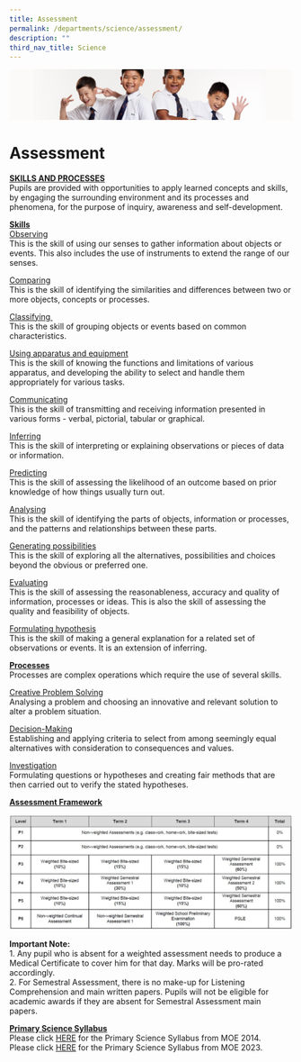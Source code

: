 ```yaml
---
title: Assessment
permalink: /departments/science/assessment/
description: ""
third_nav_title: Science
---
```

![](/images/Sub-banner2.jpg)

Assessment
==========

<b><u>SKILLS AND PROCESSES</u></b><br>
Pupils are provided with opportunities to apply learned concepts and skills, by engaging the surrounding environment and its processes and phenomena, for the purpose of inquiry, awareness and self-development.

<b><u>Skills</u></b><br>
<u>Observing</u><br>
This is the skill of using our senses to gather information about objects or events. This also includes the use of instruments to extend the range of our senses.

<u>Comparing</u><br>
This is the skill of identifying the similarities and differences between two or more objects, concepts or processes.

<u>Classifying&nbsp;</u><br>
This is the skill of grouping objects or events based on common characteristics.

<u>Using apparatus and equipment</u><br>
This is the skill of knowing the functions and limitations of various apparatus, and developing the ability to select and handle them appropriately for various tasks.

<u>Communicating</u><br>
This is the skill of transmitting and receiving information presented in various forms - verbal, pictorial, tabular or graphical.

<u>Inferring</u><br>
This is the skill of interpreting or explaining observations or pieces of data or information.

<u>Predicting</u><br>
This is the skill of assessing the likelihood of an outcome based on prior knowledge of how things usually turn out.

<u>Analysing</u><br>
This is the skill of identifying the parts of objects, information or processes, and the patterns and relationships between these parts.

<u>Generating possibilities</u><br>
This is the skill of exploring all the alternatives, possibilities and choices beyond the obvious or preferred one.

<u>Evaluating</u><br>
This is the skill of assessing the reasonableness, accuracy and quality of information, processes or ideas. This is also the skill of assessing the quality and feasibility of objects.

<u>Formulating hypothesis</u><br>
This is the skill of making a general explanation for a related set of observations or events. It is an extension of inferring.

<b><u>Processes</u></b><br>
Processes are complex operations which require the use of several skills.

<u>Creative Problem Solving</u><br>
Analysing a problem and choosing an innovative and relevant solution to alter a problem situation.

<u>Decision-Making</u><br>
Establishing and applying criteria to select from among seemingly equal alternatives with consideration to consequences and values.

<u>Investigation</u><br>
Formulating questions or hypotheses and creating fair methods that are then carried out to verify the stated hypotheses.

<b><u>Assessment Framework</u></b><br>

![](/images/Assessment%20Information.jpg)

**Important Note:**<br>
1\.  Any pupil who is absent for a weighted assessment needs to produce a Medical Certificate to cover him for that day.&nbsp;Marks will be pro-rated accordingly.<br>
2\.  For Semestral Assessment, there is no make-up for Listening Comprehension and main written papers. Pupils will not be eligible for academic awards if they are absent for Semestral Assessment main papers.&nbsp;

<b><u>Primary Science Syllabus</u></b><br>
Please click [HERE](/files/science2014.pdf) for the Primary Science Syllabus from MOE 2014.<br>
Please click [HERE](/files/science2023.pdf) for the Primary Science Syllabus from MOE 2023.